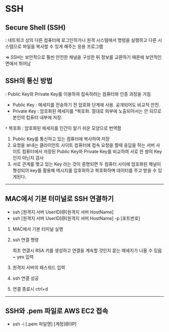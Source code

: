 # SSH

## Secure Shell (SSH)
: 네트워크 상의 다른 컴퓨터에 로그인하거나 원격 시스템에서 명령을 실행하고 다른 시스템으로 파일을 복사할 수 있게 해주는 응용 프로그램

=> SSH는 보안적으로 훨씬 안전한 채널을 구성한 뒤 정보를 교환하기 때문에 보안적인 면에서 뛰어남

## SSH의 통신 방법
: Public Key와 Private Key를 이용하여 접속하려는 컴퓨터와 인증 과정을 거침

- Public Key : 메세지를 전송하기 전 암호화 단계에 사용. 공개되어도 비교적 안전.
- Private Key : 암호화된 메세지를 *복호화. 절대로 외부에 노출되어서는 안 되므로 본인의 컴퓨터 내부에 저장. 

`*` 복호화 : 암호화된 메세지를 인간이 알기 쉬운 모양으로 번역함

1. Public Key를 통신하고 있는 컴퓨터에 복사하여 저장
2. 요청을 보내는 클라이언트 사이트 컴퓨터에 접속 요청을 할때 응답을 하는 서버 사이트 컴퓨터에서 저장된 Public Key와 Private Key를 비교하여 서로 한 쌍의 Key인지 아닌지 검사
3. 서로 관계를 맺고 있는 Key 라는 것이 증명되면 두 컴퓨터 사이에 암호화된 채널이 형성되어 key를 활용해 메시지를 암호화하고 복호화하며 데이터를 주고 받을 수 있게된다.


---

## MAC에서 기본 터미널로 SSH 연결하기

- ssh [원격지 서버 UserID]@[원격지 서버 HostName]
- ssh [원격지 서버 UserID]@[원격지 서버 HostName] -p [포트번호]

1. MAC에서 기본 터미널 실행
2. ssh 연결 명령
    
    최초 연결시 RSA 키를 생성하고 연결을 계속할 것인지 묻는 메세지가 나올 수 있음 ~ yes 입력
3. 원격지 서버의 패스워드 입력
4. ssh 연결 성공
5. 연결 종료시 ctrl+d

---

## SSH와 .pem 파일로 AWS EC2 접속
- ssh -i [.pem 파일명] [계정]@[IP]
